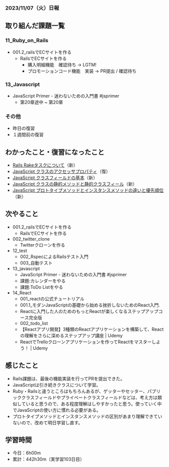 ### 2023/11/07（火）日報
## 取り組んだ課題一覧

### 11_Ruby_on_Rails
  - 001.2_railsでECサイトを作る
    - RailsでECサイトを作る 
      - 購入明細機能　確認待ち -> LGTM!
      - プロモーションコード機能　実装 -> PR提出 / 確認待ち
### 13_Javascript
  - JavaScript Primer - 迷わないための入門書 #jsprimer
    - 第20章途中 ~ 第20章

### その他
<!-- - ブログ執筆
  - [Rails 「Action Mailer × Gmail × Heroku」でメール送信機能を実装する](https://tatsuki-ju.hatenablog.com/entry/2023/11/06/122248) -->
<!-- - 模写コーディング
  - [作って学ぶコーディング学習サイト](https://code-step.com/)
    - [【入門編】recipemenu](https://github.com/imahoritatsuki/copyingCoding/tree/main/introductory-recipemenu/output) -->
<!-- - 関連書籍
  - [Good Code, Bad Code ～持続可能な開発のためのソフトウェアエンジニア的思考](https://amzn.asia/d/7NzMcZp) -->
<!-- - 関連記事・動画
  - [初心者プログラマが犯しがちな過ち25選](https://qiita.com/rana_kualu/items/379eefb3a40c6b44cb92) -->
- 昨日の復習
- １週間前の復習

## わかったこと・復習になったこと
  - [Rails Rakeタスクについて](https://www.notion.so/Rails-Rake-036f608a1bbf4ebab225c9fdffc0b4dd?pvs=4)（新）
  - [JavaScript クラスのアクセッサプロパティ](https://www.notion.so/JavaScript-270a32496992430083a1d2d29ac96c6e?pvs=4)（復）
  - [JavaScript クラスフィールドの基本](https://www.notion.so/JavaScript-cc914e5e86ea4f269d6449ce5649e8b8?pvs=4)（新）
  - [JavaScript クラスの静的メソッドと静的クラスフィール](https://www.notion.so/JavaScript-2faac18aed3047aebd822529b165dbc6?pvs=4)（新）
  - [JavaScript プロトタイプメソッドとインスタンスメソッドの違いと優先順位](https://www.notion.so/JavaScript-a7ef4a257e6649d78ed5874c6e0bfc46?pvs=4)（新）

## 次やること
  - 001.2_railsでECサイトを作る
    - RailsでECサイトを作る
  - 002_twitter_clone
    - Twitterクローンを作る
- 12_test
  - 002_RspecによるRailsテスト入門
  - 003_自動テスト
- 13_javascript
  - JavaScript Primer - 迷わないための入門書 #jsprimer
  - 課題:カレンダーをやる
  - 課題:ToDo Listをやる
- 14_React
  - 001_reactの公式チュートリアル
  - 001.1_モダンJavaScriptの基礎から始める挫折しないためのReact入門.
  - Reactに入門した人のためのもっとReactが楽しくなるステップアップコース完全版
  - 002_todo_list
  - 【Reactアプリ開発】3種類のReactアプリケーションを構築して、Reactの理解をさらに深めるステップアップ講座 | Udemy
  - ReactでTrelloクローンアプリケーションを作ってReactをマスターしよう！ | Udemy

## 感じたこと
- Rails課題は、最後の機能実装を行ってPRを提出できた。
- JavaScriptは引き続きクラスについて学習。
- Ruby・Railsと違うところはもちろんあるが、ゲッターやセッター、パブリッククラスフィールドやプライベートクラスフィールドなどは、考え方は類似していると思うので、ある程度理解はしやすかったと思う。使っていく中でJavaScriptの使い方に慣れる必要がある。
- プロトタイプメソッドとインスタンスメソッドの区別があまり理解できていないので、改めて明日学習し直す。


## 学習時間
- 今日：6h00m
- 累計：442h30m（実学習103日目）

